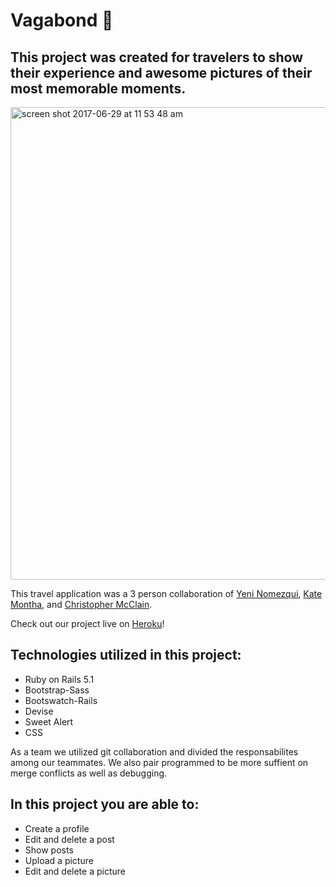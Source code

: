 # Vagabond :city_sunset:

## This project was created for travelers to show their experience and awesome pictures of their most memorable moments. 

<img width="756" alt="screen shot 2017-06-29 at 11 53 48 am" src="https://user-images.githubusercontent.com/22422858/27697302-d343bad6-5cc1-11e7-9e26-4f3f03a572af.png">

This travel application was a 3 person collaboration of [Yeni Nomezqui](https://github.com/Rolita1007), [Kate Montha](https://github.com/katemontha), and [Christopher McClain](https://github.com/cmac1223).

Check out our project live on [Heroku](https://shielded-mountain-14432.herokuapp.com/)!

## Technologies utilized in this project:
* Ruby on Rails 5.1
* Bootstrap-Sass
* Bootswatch-Rails
* Devise
* Sweet Alert
* CSS

As a team we utilized git collaboration and divided the responsabilites among our teammates. We also pair programmed to be more suffient on merge conflicts as well as debugging.  

## In this project you are able to:
* Create a profile
* Edit and delete a post
* Show posts
* Upload a picture
* Edit and delete a picture


